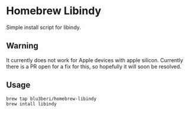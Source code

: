 # Homebrew Libindy

Simple install script for libindy.

## Warning

It currently does not work for Apple devices with apple silicon. 
Currently there is a PR open for a fix for this, so hopefully it will soon be resolved.

## Usage

```bash
brew tap blu3beri/homebrew-libindy
brew intall libindy
```

